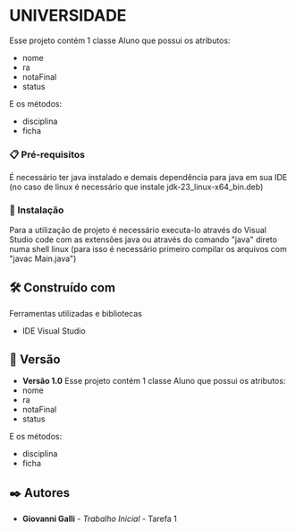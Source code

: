 # UNIVERSIDADE

Esse projeto contém 1 classe Aluno que possui os atributos:
* nome
* ra
* notaFinal
* status

E os métodos:
* disciplina
* ficha

### 📋 Pré-requisitos

É necessário ter java instalado e demais dependência para java em sua IDE (no caso de linux é necessário que instale jdk-23_linux-x64_bin.deb)

### 🔧 Instalação

Para a utilização de projeto é necessário executa-lo através do Visual Studio code com as extensões java ou através do comando "java" direto numa shell linux (para isso é necessário primeiro compilar os arquivos com "javac Main.java")

## 🛠️ Construído com

Ferramentas utilizadas e bibliotecas

* IDE Visual Studio

## 📌 Versão

* **Versão 1.0** Esse projeto contém 1 classe Aluno que possui os atributos:
* nome
* ra
* notaFinal
* status

E os métodos:
* disciplina
* ficha

## ✒️ Autores

* **Giovanni Galli** - *Trabalho Inicial* - Tarefa 1


